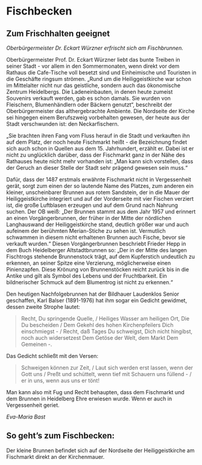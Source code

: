 # Fischbecken

## Zum Frischhalten geeignet

*Oberbürgermeister Dr. Eckart Würzner erfrischt sich am Fischbrunnen.*

Oberbürgermeister Prof. Dr. Eckart Würzner liebt das bunte Treiben in seiner Stadt - vor allem in den Sommermonaten, wenn direkt vor dem Rathaus die Cafe-Tische voll besetzt sind und Einheimische und Touristen in die Geschäfte ringsum strömen. „Rund um die Heiliggeistkirche war schon im Mittelalter nicht nur das geistliche, sondern auch das ökonomische Zentrum Heidelbergs. Die Ladeneinbauten, in denen heute zumeist Souvenirs verkauft werden, gab es schon damals. Sie wurden von Fleischern, Blumenhändlern oder Bäckern genutzt“, beschreibt der Oberbürgermeister das althergebrachte Ambiente. Die Nordseite der Kirche sei hingegen einem Berufszweig vorbehalten gewesen, der heute aus der Stadt verschwunden ist: den Neckarfischern.

„Sie brachten ihren Fang vom Fluss herauf in die Stadt und verkauften ihn auf dem Platz, der noch heute Fischmarkt heißt - die Bezeichnung findet sich auch schon in Quellen aus dem 15. Jahrhundert, erzählt er. Dabei ist er nicht zu unglücklich darüber, dass der Fischmarkt ganz in der Nähe des Rathauses heute nicht mehr vorhanden ist: „Man kann sich vorstellen, dass der Geruch an dieser Stelle der Stadt sehr prägend gewesen sein muss.“

Dafür, dass der 1487 erstmals erwähnte Fischmarkt nicht in Vergessenheit gerät, sorgt zum einen der so lautende Name des Platzes, zum anderen ein kleiner, unscheinbarer Brunnen aus rotem Sandstein, der in die Mauer der Heiliggeistkirche integriert und auf der Vorderseite mit vier Fischen verziert ist, die große Luftblasen erzeugen und auf dem Grund nach Nahrung suchen. Der OB weiß: „Der Brunnen stammt aus dem Jahr 1957 und erinnert an einen Vorgängerbrunnen, der früher in der Mitte der nördlichen Langhauswand der Heiliggeistkirche stand, deutlich größer war und auch aufeinem der berühmten Merian-Stiche zu sehen ist. Vermutlich schwammen in diesem nicht erhaltenen Brunnen auch 
Fische, bevor sie verkauft wurden.“ Diesen Vorgängerbrunnen beschriebt Frieder Hepp in dem Buch Heidelberger Altstadtbrunnen so: „Der in der Mitte des langen Fischtrogs stehende Brunnenstock trägt, auf dem Kupferstich undeutlich zu erkennen, an seiner Spitze eine Verzierung, möglicherweise einen Pinienzapfen. Diese Krönung von Brunnenstöcken reicht zurück bis in die Antike und gilt als Symbol des Lebens und der Fruchtbarkeit. Ein bildnerischer Schmuck auf dem Blumentrog ist nicht zu erkennen.“

Den heutigen Nachfolgebrunnen hat der Bildhauer Laudenklos Senior geschaffen, Karl Balser (1891-1976) hat ihm sogar ein Gedicht gewidmet, dessen zweite Strophe lautet:

> Recht, Du springende Quelle, / Heiliges Wasser am heiligen Ort,
> Die Du bescheiden / Dem Gekehl des hohen Kirchenpfeilers
> Dich einschmiegst - / Recht, daß Tages Du schweigst,
> Dich nicht hingibst, noch auch widersetzest
> Dem Getöse der Welt, dem Markt
> Dem Gemeinen -.

Das Gedicht schließt mit den Versen:

> Schweigen können zur Zeit, / Laut sich werden erst lassen,
> wenn der Gott uns / Preßt und schüttelt, wenn
> tief mit Schauern uns füllend - / er in uns, wenn aus uns er tönt!

Man kann also mit Fug und Recht behaupten, dass dem Fischmarkt und dem Brunnen in Heidelberg Ehre erwiesen wurde. Wenn er auch in Vergessenheit geriet.

*Eva-Maria Bast*

## So geht’s zum Fischbecken:

Der kleine Brunnen befindet sich auf der Nordseite der Heiliggeistkirche am Fischmarkt direkt an der Kirchenmauer. 
